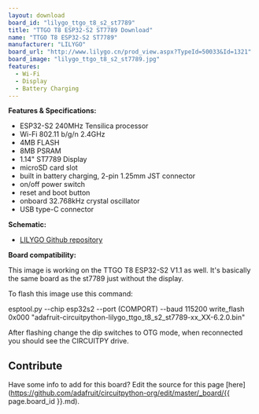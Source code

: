 ```yaml
---
layout: download
board_id: "lilygo_ttgo_t8_s2_st7789"
title: "TTGO T8 ESP32-S2 ST7789 Download"
name: "TTGO T8 ESP32-S2 ST7789"
manufacturer: "LILYGO"
board_url: "http://www.lilygo.cn/prod_view.aspx?TypeId=50033&Id=1321"
board_image: "lilygo_ttgo_t8_s2_st7789.jpg"
features:
  - Wi-Fi
  - Display 
  - Battery Charging
---
```


**Features & Specifications:**
 - ESP32-S2 240MHz Tensilica processor
 - Wi-Fi 802.11 b/g/n 2.4GHz
 - 4MB FLASH
 - 8MB PSRAM
 - 1.14" ST7789 Display
 - microSD card slot
 - built in battery charging, 2-pin 1.25mm JST connector
 - on/off power switch
 - reset and boot button
 - onboard 32.768kHz crystal oscillator
 - USB type-C connector

**Schematic:**
- [LILYGO Github repository](https://github.com/Xinyuan-LilyGO/LilyGo-T-Display-S2)

**Board compatibility:**

This image is working on the TTGO T8 ESP32-S2 V1.1 as well.
It's basically the same board as the st7789 just without the display.

To flash this image use this command:

esptool.py  --chip esp32s2 --port (COMPORT) --baud 115200 write_flash 0x000 "adafruit-circuitpython-lilygo_ttgo_t8_s2_st7789-xx_XX-6.2.0.bin"

After flashing change the dip switches to OTG mode, when reconnected you should see the CIRCUITPY drive.

## Contribute

Have some info to add for this board? Edit the source for this page [here](https://github.com/adafruit/circuitpython-org/edit/master/_board/{{ page.board_id }}.md).
